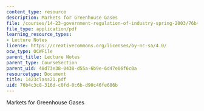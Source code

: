 ```yaml
---
content_type: resource
description: Markets for Greenhouse Gases
file: /courses/14-23-government-regulation-of-industry-spring-2003/76b4c3c8316dc0fd0c6bd90c46fe606b_1423class21.pdf
file_type: application/pdf
learning_resource_types:
- Lecture Notes
license: https://creativecommons.org/licenses/by-nc-sa/4.0/
ocw_type: OCWFile
parent_title: Lecture Notes
parent_type: CourseSection
parent_uid: 48d73e38-0438-d55a-6b9e-6d47e06f6c0a
resourcetype: Document
title: 1423class21.pdf
uid: 76b4c3c8-316d-c0fd-0c6b-d90c46fe606b
---
```

Markets for Greenhouse Gases